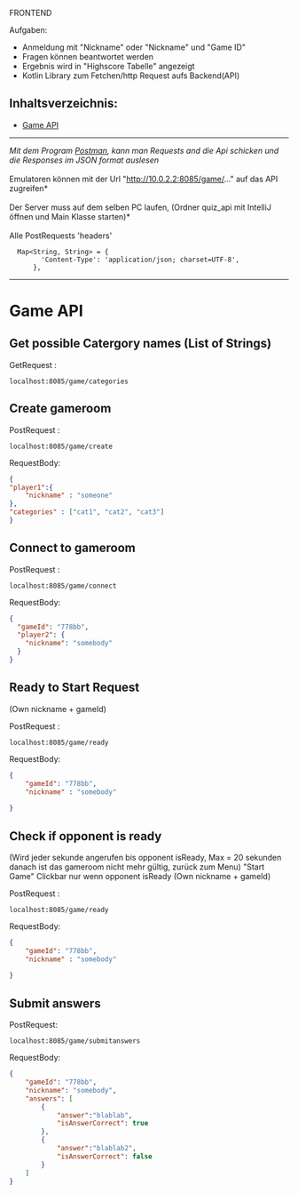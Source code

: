 FRONTEND

Aufgaben:
- Anmeldung mit "Nickname" oder "Nickname" und "Game ID"
- Fragen können beantwortet werden
- Ergebnis wird in "Highscore Tabelle" angezeigt
- Kotlin Library zum Fetchen/http Request aufs Backend(API)




## Inhaltsverzeichnis:

- [Game API](#game-api)
___

*Mit dem Program [Postman](https://www.postman.com), kann man Requests and die Api schicken und die Responses im JSON format auslesen*
<br></br>Emulatoren können mit der Url "http://10.0.2.2:8085/game/..." auf das API zugreifen*
<br></br>Der Server muss auf dem selben PC laufen, (Ordner quiz_api mit IntelliJ öffnen und Main Klasse starten)*
<br></br>Alle PostRequests 'headers'
```
  Map<String, String> = {
        'Content-Type': 'application/json; charset=UTF-8',
      },
```


___
<h1 id="game-api">Game API</h1>

## Get possible Catergory names (List of Strings)

GetRequest : 
```
localhost:8085/game/categories 
```


## Create gameroom

PostRequest : 
```
localhost:8085/game/create 
```
RequestBody: 
````json lines
{
"player1":{
    "nickname" : "someone"
},
"categories" : ["cat1", "cat2", "cat3"]
}
````
             
             
## Connect to gameroom

PostRequest : 
```
localhost:8085/game/connect
```
RequestBody: 
```json lines
{
  "gameId": "778bb",
  "player2": {
    "nickname": "somebody"
  }
}
```
         
## Ready to Start Request
(Own nickname + gameId)

PostRequest : 
```
localhost:8085/game/ready
```
RequestBody: 
```json lines
{
    "gameId": "778bb",
    "nickname" : "somebody"
    
}
```

## Check if opponent is ready
(Wird jeder sekunde angerufen bis opponent isReady, Max = 20 sekunden danach ist das gameroom nicht mehr gültig, zurück zum Menu)
"Start Game" Clickbar nur wenn opponent isReady 
(Own nickname + gameId)

PostRequest : 
```
localhost:8085/game/ready
```
RequestBody: 
```json lines
{
    "gameId": "778bb",
    "nickname" : "somebody"
    
}
```

             
## Submit answers

PostRequest: 
```
localhost:8085/game/submitanswers
```
RequestBody: 
```json lines
{
    "gameId": "778bb",
    "nickname": "somebody",
    "answers": [
        {
            "answer":"blablab",
            "isAnswerCorrect": true
        },
        {
            "answer":"blablab2",
            "isAnswerCorrect": false
        }
    ]
}
```
